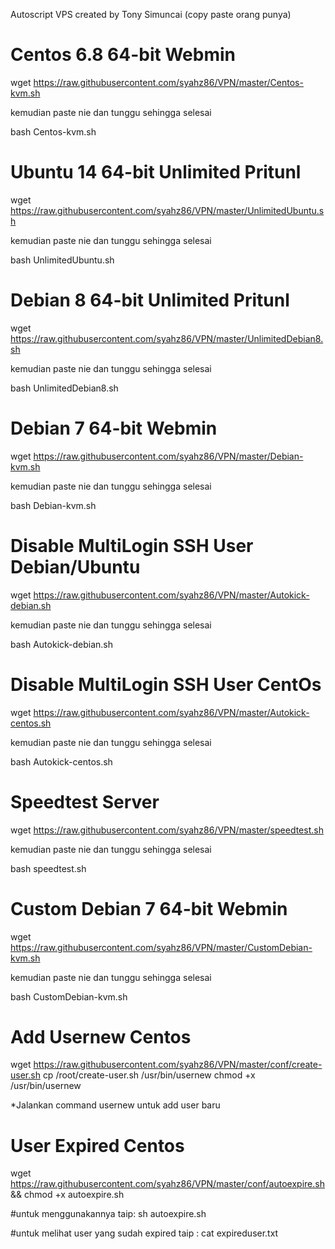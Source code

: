  Autoscript VPS created by Tony Simuncai (copy paste orang punya)

# Centos 6.8 64-bit Webmin

 wget https://raw.githubusercontent.com/syahz86/VPN/master/Centos-kvm.sh

 kemudian paste nie dan tunggu sehingga selesai

 bash Centos-kvm.sh



# Ubuntu 14 64-bit Unlimited Pritunl

 wget https://raw.githubusercontent.com/syahz86/VPN/master/UnlimitedUbuntu.sh

 kemudian paste nie dan tunggu sehingga selesai 

 bash UnlimitedUbuntu.sh


# Debian 8 64-bit Unlimited Pritunl

 wget https://raw.githubusercontent.com/syahz86/VPN/master/UnlimitedDebian8.sh

 kemudian paste nie dan tunggu sehingga selesai

 bash UnlimitedDebian8.sh

# Debian 7 64-bit Webmin

 wget https://raw.githubusercontent.com/syahz86/VPN/master/Debian-kvm.sh
 
 kemudian paste nie dan tunggu sehingga selesai

 bash Debian-kvm.sh
 
# Disable MultiLogin SSH User Debian/Ubuntu
 
 wget https://raw.githubusercontent.com/syahz86/VPN/master/Autokick-debian.sh
 
 kemudian paste nie dan tunggu sehingga selesai
 
 bash Autokick-debian.sh
 
# Disable MultiLogin SSH User CentOs
 
 wget https://raw.githubusercontent.com/syahz86/VPN/master/Autokick-centos.sh
 
 kemudian paste nie dan tunggu sehingga selesai
 
 bash Autokick-centos.sh
 
# Speedtest Server

 wget https://raw.githubusercontent.com/syahz86/VPN/master/speedtest.sh
 
 kemudian paste nie dan tunggu sehingga selesai
 
 bash speedtest.sh
 
# Custom Debian 7 64-bit Webmin

 wget https://raw.githubusercontent.com/syahz86/VPN/master/CustomDebian-kvm.sh

 kemudian paste nie dan tunggu sehingga selesai

 bash CustomDebian-kvm.sh

# Add Usernew Centos

wget https://raw.githubusercontent.com/syahz86/VPN/master/conf/create-user.sh
cp /root/create-user.sh /usr/bin/usernew
chmod +x /usr/bin/usernew

*Jalankan command usernew untuk add user baru

# User Expired Centos
 
 wget https://raw.githubusercontent.com/syahz86/VPN/master/conf/autoexpire.sh && chmod +x autoexpire.sh
 
 #untuk menggunakannya taip: sh autoexpire.sh
 
 #untuk melihat user yang sudah expired taip : cat expireduser.txt
 
